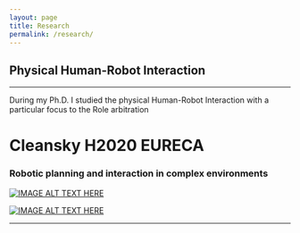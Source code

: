 ```yaml
---
layout: page
title: Research
permalink: /research/
---
```

<!-- Google tag (gtag.js) -->
<script async src="https://www.googletagmanager.com/gtag/js?id=G-Z07C4092J3"></script>


## Physical Human-Robot Interaction
___

During my Ph.D. I studied the physical Human-Robot Interaction with a particular focus to the Role arbitration

# Cleansky H2020 EURECA
### Robotic planning and interaction in complex environments


[![IMAGE ALT TEXT HERE](http://img.youtube.com/vi/YSxnNVCpEDE&t=2s/0.jpg)](http://www.youtube.com/watch?v=YSxnNVCpEDE&t=2s)

[![IMAGE ALT TEXT HERE](http://img.youtube.com/vi/0NClccTwHiw/0.jpg)](http://www.youtube.com/watch?v=0NClccTwHiw)
___




